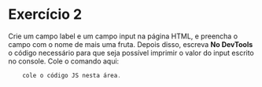 # Exercício 2

Crie um campo label e um campo input na página HTML, e preencha o campo com o nome de mais uma fruta.
Depois disso, escreva **No DevTools** o código necessário para que seja possível imprimir o valor do input escrito no console.
Cole o comando aqui:
```jsx
    cole o código JS nesta área.
```